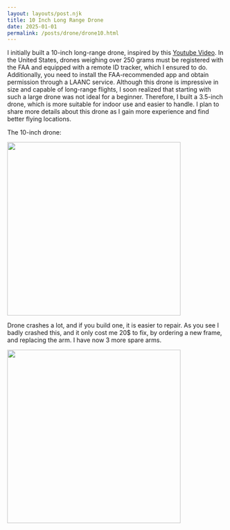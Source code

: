 ```yaml
---
layout: layouts/post.njk
title: 10 Inch Long Range Drone
date: 2025-01-01
permalink: /posts/drone/drone10.html
---
```

I initially built a 10-inch long-range drone, inspired by this [Youtube Video](https://www.youtube.com/watch?v=myyC8T7Jbsw). In the United States, drones weighing over 250 grams must be registered with the FAA and equipped with a remote ID tracker, which I ensured to do. Additionally, you need to install the FAA-recommended app and obtain permission through a LAANC service. Although this drone is impressive in size and capable of long-range flights, I soon realized that starting with such a large drone was not ideal for a beginner. Therefore, I built a 3.5-inch drone, which is more suitable for indoor use and easier to handle. I plan to share more details about this drone as I gain more experience and find better flying locations.

The 10-inch drone:

<img src="image10inch.png" width="400">


Drone crashes a lot, and if you build one, it is easier to repair. As you see I badly crashed this, and it only cost me 20$ to fix, by ordering a new frame, and replacing the arm. I have now 3 more spare arms.

<img src="crash1.png" width="400">

